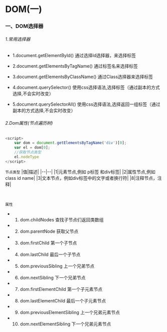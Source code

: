 # DOM(一)

### 一、DOM选择器


###### 1.常用选择器

- 1.document.getElementById() 通过选择Id选择器，来选择标签

- 2.document.getElementsByTagName() 通过标签名来选择标签

- 3.document.getElementsByClassName() 通过Class选择器来选择标签

- 4.document.querySelector() 使用css选择语法,选择标签（通过副本的方式选择,不会实时改变）

- 5.document.querySelectorAll() 使用css选择语法,选择返回一组标签（通过副本的方式选择,不会实时改变）

###### 2.Dom属性(节点遍历树)

```.js
<script>
    var dom = document.getElementsByTagName('div')[0];
    var el = dom[0];
    //获取节点类型
    el.nodeType
</script>
```

`节点类型`
|值|描述|
|--|--|
|1|元素节点,例如 p标签 和div标签|
|2|属性节点,例如 class id name|
|3|文本节点，例如div标签中的文字或者换行符|
|8|注释节点，注释|

<br>

`属性`

- 1. dom.childNodes 查找子节点们返回类数组
- 2. dom.parentNode 获取父节点
- 3. dom.firstChild 第一个子节点
- 4. dom.lastChild  最后一个子节点
- 5. dom.previousSibling 上一个兄弟节点
- 6. dom.nextSibling 下一个兄弟节点

- 7. dom.firstElementChild 第一个子元素节点
- 8. dom.lastElementChild 最后一个子元素节点
- 9. dom.previousElementSibling 上一个兄弟元素节点
- 10. dom.nextElementSibling 下一个兄弟元素节点